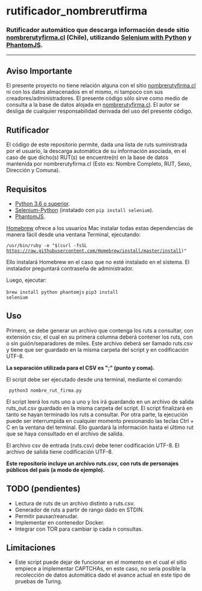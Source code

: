 # rutificador_nombrerutfirma
### Rutificador automático que descarga información desde sitio [nombrerutyfirma.cl](https://nombrerutyfirma.cl) (Chile), utilizando [Selenium with Python](http://selenium-python.readthedocs.io) y [PhantomJS](http://phantomjs.org).

* * *

## Aviso Importante

El presente proyecto no tiene relación alguna con el sitio [nombrerutyfirma.cl](https://nombrerutyfirma.cl) ni con los datos almacenados en el mismo, ni tampoco con sus creadores/administradores. El presente código sólo sirve como medio de consulta a la base de datos alojada en [nombrerutyfirma.cl](https://nombrerutyfirma.cl). El autor se desliga de cualquier responsabilidad derivada del uso del presente código.

## Rutificador

El código de este repositorio permite, dada una lista de ruts suministrada por el usuario, la descarga automática de su información asociada, en el caso de que dicho(s) RUT(s) se encuentre(n) en la base de datos mantenida por nombrerutyfirma.cl (Esto es: Nombre Completo, RUT, Sexo, Dirección y Comuna).

## Requisitos

- [Python 3.6 o superior](https://www.python.org/downloads/).
- [Selenium-Python](http://selenium-python.readthedocs.io) (instalado con <code>pip install selenium</code>).
- [PhantomJS](http://phantomjs.org/download.html). 
  
[Homebrew](https://brew.sh) ofrece a los usuarios Mac instalar todas estas dependencias de manera fácil desde una ventana Terminal, ejecutando:

<code>/usr/bin/ruby -e "$(curl -fsSL https://raw.githubusercontent.com/Homebrew/install/master/install)"</code>

Ello instalará Homebrew en el caso que no esté instalado en el sistema. El instalador preguntará contraseña de administrador.

Luego, ejecutar:

<code>brew install python phantomjs</code>
<code>pip3 install selenium</code>

## Uso

Primero, se debe generar un archivo que contenga los ruts a consultar, con extensión csv, el cual en su primera columna deberá contener los ruts, con o sin guión/separadores de miles. Este archivo deberá ser llamado ruts.csv y tiene que ser guardado en la misma carpeta del script y en codificación UTF-8.

**La separación utilizada para el CSV es ";" (punto y coma).**

El script debe ser ejecutado desde una terminal, mediante el comando:

<code> python3 nombre_rut_firma.py </code>

El script leerá los ruts uno a uno y los irá guardando en un archivo de salida ruts_out.csv guardado en la misma carpeta del script. El script finalizará en tanto se hayan terminado los ruts a consultar. Por otra parte, la ejecución puede ser interrumpida en cualquier momento presionando las teclas Ctrl + C en la ventana del terminal. Ello guardará la información hasta el último rut que se haya consultado en el archivo de salida.

El archivo csv de entrada (ruts.csv) debe tener codificación UTF-8. El archivo de salida tiene codificación UTF-8.

**Este repositorio incluye un archivo ruts.csv, con ruts de personajes públicos del país (a modo de ejemplo).**

## TODO (pendientes)

- Lectura de ruts de un archivo distinto a ruts.csv.
- Generador de ruts a partir de rango dado en STDIN.
- Permitir pausar/reanudar.
- Implementar en contenedor Docker.
- Integrar con TOR para cambiar ip cada n consultas.

## Limitaciones

- Este script puede dejar de funcionar en el momento en el cual el sitio empiece a implementar CAPTCHAs, en este caso, no sería posible la recolección de datos automática dado el avance actual en este tipo de pruebas de Turing.
